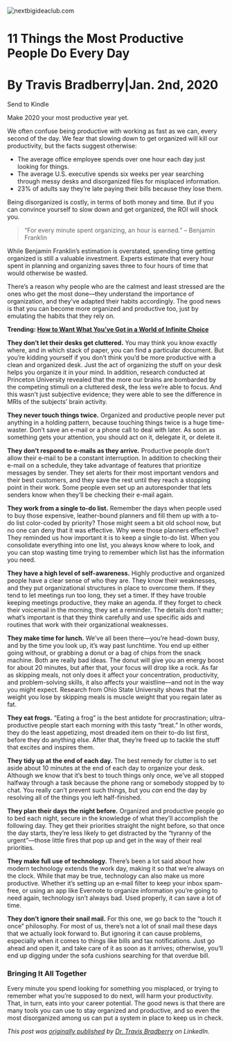 
![nextbigideaclub.com](https://www.google.com/s2/favicons?domain=nextbigideaclub.com)


# 11 Things the Most Productive People Do Every Day

# By  Travis Bradberry|Jan. 2nd, 2020

Send to Kindle

Make 2020 your most productive year yet.

We often confuse being productive with working as fast as we can, every second of the day. We fear that slowing down to get organized will kill our productivity, but the facts suggest otherwise:

-   The average office employee spends over one hour each day just looking for things.
-   The average U.S. executive spends six weeks per year searching through messy desks and disorganized files for misplaced information.
-   23% of adults say they’re late paying their bills because they lose them.

Being disorganized is costly, in terms of both money and time. But if you can convince yourself to slow down and get organized, the ROI will shock you.

> “For every minute spent organizing, an hour is earned.” – Benjamin Franklin

While Benjamin Franklin’s estimation is overstated, spending time getting organized is still a valuable investment. Experts estimate that every hour spent in planning and organizing saves three to four hours of time that would otherwise be wasted.

There’s a reason why people who are the calmest and least stressed are the ones who get the most done—they understand the importance of organization, and they’ve adapted their habits accordingly. The good news is that you can become more organized and productive too, just by emulating the habits that they rely on.

**Trending:  [How to Want What You’ve Got in a World of Infinite Choice](https://nextbigideaclub.com/conversation-how-to-want-what-youve-got-in-a-world-of-infinite-choice/19734/)**

**They don’t let their desks get cluttered.**  You may think you know exactly where, and in which stack of paper, you can find a particular document. But you’re kidding yourself if you don’t think you’d be more productive with a clean and organized desk. Just the act of organizing the stuff on your desk helps you organize it in your mind. In addition, research conducted at Princeton University revealed that the more our brains are bombarded by the competing stimuli on a cluttered desk, the less we’re able to focus. And this wasn’t just subjective evidence; they were able to see the difference in MRIs of the subjects’ brain activity.

**They never touch things twice.**  Organized and productive people never put anything in a holding pattern, because touching things twice is a huge time-waster. Don’t save an e‑mail or a phone call to deal with later. As soon as something gets your attention, you should act on it, delegate it, or delete it.

**They don’t respond to e-mails as they arrive.**  Productive people don’t allow their e‑mail to be a constant interruption. In addition to checking their e-mail on a schedule, they take advantage of features that prioritize messages by sender. They set alerts for their most important vendors and their best customers, and they save the rest until they reach a stopping point in their work. Some people even set up an autoresponder that lets senders know when they’ll be checking their e-mail again.

**They work from a single to-do list.**  Remember the days when people used to buy those expensive, leather-bound planners and fill them up with a to-do list color-coded by priority? Those might seem a bit old school now, but no one can deny that it was effective. Why were those planners effective? They reminded us how important it is to keep a single to-do list. When you consolidate everything into one list, you always know where to look, and you can stop wasting time trying to remember which list has the information you need.

**They have a high level of self-awareness.**  Highly productive and organized people have a clear sense of who they are. They know their weaknesses, and they put organizational structures in place to overcome them. If they tend to let meetings run too long, they set a timer. If they have trouble keeping meetings productive, they make an agenda. If they forget to check their voicemail in the morning, they set a reminder. The details don’t matter; what’s important is that they think carefully and use specific aids and routines that work with their organizational weaknesses.

**They make time for lunch.**  We’ve all been there—you’re head-down busy, and by the time you look up, it’s way past lunchtime. You end up either going without, or grabbing a donut or a bag of chips from the snack machine. Both are really bad ideas. The donut will give you an energy boost for about 20 minutes, but after that, your focus will drop like a rock. As far as skipping meals, not only does it affect your concentration, productivity, and problem-solving skills, it also affects your waistline—and not in the way you might expect. Research from Ohio State University shows that the weight you lose by skipping meals is muscle weight that you regain later as fat.

**They eat frogs.**  “Eating a frog” is the best antidote for procrastination; ultra-productive people start each morning with this tasty “treat.” In other words, they do the least appetizing, most dreaded item on their to-do list first, before they do anything else. After that, they’re freed up to tackle the stuff that excites and inspires them.

**They tidy up at the end of each day.**  The best remedy for clutter is to set aside about 10 minutes at the end of each day to organize your desk. Although we know that it’s best to touch things only once, we’ve all stopped halfway through a task because the phone rang or somebody stopped by to chat. You really can’t prevent such things, but you  _can_  end the day by resolving all of the things you left half-finished.

**They plan their days the night before.**  Organized and productive people go to bed each night, secure in the knowledge of what they’ll accomplish the following day. They get their priorities straight the night before, so that once the day starts, they’re less likely to get distracted by the “tyranny of the urgent”—those little fires that pop up and get in the way of their real priorities.

**They make full use of technology.**  There’s been a lot said about how modern technology extends the work day, making it so that we’re always on the clock. While that may be true, technology can also make us more productive. Whether it’s setting up an e‑mail filter to keep your inbox spam-free, or using an app like Evernote to organize information you’re going to need again, technology isn’t always bad. Used properly, it can save a lot of time.

**They don’t ignore their snail mail.**  For this one, we go back to the “touch it once” philosophy. For most of us, there’s not a lot of snail mail these days that we actually look forward to. But ignoring it can cause problems, especially when it comes to things like bills and tax notifications. Just go ahead and open it, and take care of it as soon as it arrives; otherwise, you’ll end up digging under the sofa cushions searching for that overdue bill.

### Bringing It All Together

Every minute you spend looking for something you misplaced, or trying to remember what you’re supposed to do next, will harm your productivity. That, in turn, eats into your career potential. The good news is that there are many tools you can use to stay organized and productive, and so even the most disorganized among us can put a system in place to keep us in check.

_This post was  [originally published](https://www.linkedin.com/pulse/11-things-organized-productive-people-do-every-day-bradberry-1f/)  by  [Dr. Travis Bradberry](https://www.linkedin.com/pulse/11-things-organized-productive-people-do-every-day-bradberry-1f/)  on LinkedIn._

<!--stackedit_data:
eyJoaXN0b3J5IjpbMTE5Njg2NDc3N119
-->